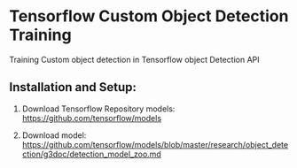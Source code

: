 # Tensorflow Custom Object Detection Training
Training Custom object detection in Tensorflow object Detection API


## Installation and Setup:
1. Download Tensorflow Repository models:
    https://github.com/tensorflow/models


2. Download model:
https://github.com/tensorflow/models/blob/master/research/object_detection/g3doc/detection_model_zoo.md




